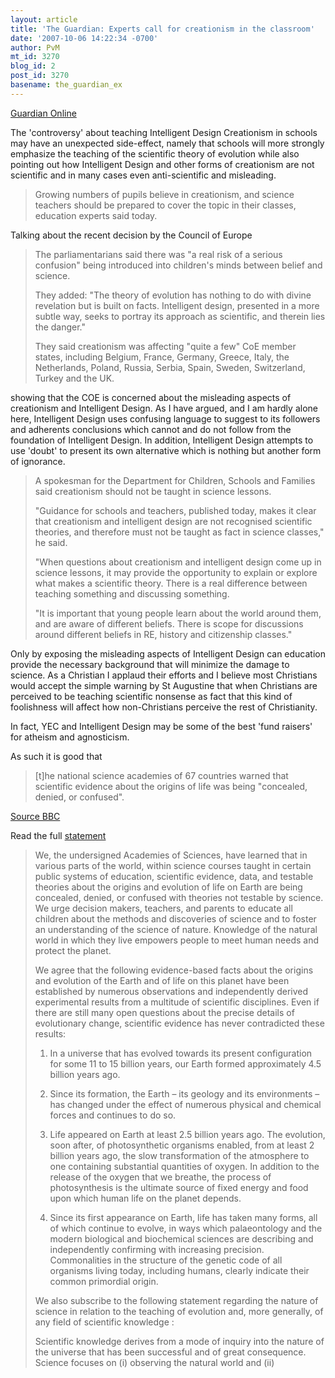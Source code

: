 ```yaml
---
layout: article
title: 'The Guardian: Experts call for creationism in the classroom'
date: '2007-10-06 14:22:34 -0700'
author: PvM
mt_id: 3270
blog_id: 2
post_id: 3270
basename: the_guardian_ex
---
```

[Guardian Online](http://education.guardian.co.uk/schools/story/0,,2184632,00.html)

The 'controversy' about teaching Intelligent Design Creationism in schools may have an unexpected side-effect, namely that schools will more strongly emphasize the teaching of the scientific theory of evolution while also pointing out how Intelligent Design and other forms of creationism are not scientific and in many cases even anti-scientific and misleading.

> Growing numbers of pupils believe in creationism, and science teachers should be prepared to cover the topic in their classes, education experts said today.

Talking about the recent decision by the Council of Europe

> The parliamentarians said there was "a real risk of a serious confusion" being introduced into children's minds between belief and science.
> 
> They added: "The theory of evolution has nothing to do with divine revelation but is built on facts. Intelligent design, presented in a more subtle way, seeks to portray its approach as scientific, and therein lies the danger."
> 
> They said creationism was affecting "quite a few" CoE member states, including Belgium, France, Germany, Greece, Italy, the Netherlands, Poland, Russia, Serbia, Spain, Sweden, Switzerland, Turkey and the UK.

showing that the COE is concerned about the misleading aspects of creationism and Intelligent Design. As I have argued, and I am hardly alone here, Intelligent Design uses confusing language to suggest to its followers and adherents conclusions which cannot and do not follow from the foundation of Intelligent Design. In addition, Intelligent Design attempts to use 'doubt' to present its own alternative which is nothing but another form of ignorance.

> A spokesman for the Department for Children, Schools and Families said creationism should not be taught in science lessons.
> 
> "Guidance for schools and teachers, published today, makes it clear that creationism and intelligent design are not recognised scientific theories, and therefore must not be taught as fact in science classes," he said.
> 
> "When questions about creationism and intelligent design come up in science lessons, it may provide the opportunity to explain or explore what makes a scientific theory. There is a real difference between teaching something and discussing something.
> 
> "It is important that young people learn about the world around them, and are aware of different beliefs. There is scope for discussions around different beliefs in RE, history and citizenship classes."

Only by exposing the misleading aspects of Intelligent Design can education provide the necessary background that will minimize the damage to science. As a Christian I applaud their efforts and I believe most Christians would accept the simple warning by St Augustine that when Christians are perceived to be teaching scientific nonsense as fact that this kind of foolishness will affect how non-Christians perceive the rest of Christianity.

In fact, YEC and Intelligent Design may be some of the best 'fund raisers' for atheism and agnosticism. 

As such it is good that

> \[t\]he national science academies of 67 countries warned that scientific evidence about the origins of life was being "concealed, denied, or confused".

[Source BBC](http://news.bbc.co.uk/2/hi/science/nature/5098608.stm)

Read the full [statement](http://news.bbc.co.uk/1/shared/bsp/hi/pdfs/20_06_06_iap_evolution.pdf)

> We, the undersigned Academies of Sciences, have learned that in various parts of the world, within science courses taught in certain public systems of education, scientific evidence, data, and testable theories about the origins and evolution of life on Earth are being concealed, denied, or confused with theories not testable by science. We urge decision makers, teachers, and parents to educate all children about the methods and discoveries of science and to foster an understanding of the science of nature. Knowledge of the natural world in which they live empowers people to meet human needs and protect the planet. 
> 
> We agree that the following evidence-based facts about the origins and evolution of the Earth and  of life on this planet have been established by numerous observations and independently derived  experimental results from a multitude of scientific disciplines. Even if there are still many open questions about the precise details of evolutionary change, scientific evidence has never contradicted these results: 
> 
> 1. In a universe that has evolved towards its present configuration for some 11 to 15 billion years, our Earth formed approximately 4.5 billion years ago. 
> 
> 2. Since its formation, the Earth – its geology and its environments – has changed under the effect of numerous physical and chemical forces and continues to do so. 
> 
> 3. Life appeared on Earth at least 2.5 billion years ago. The evolution, soon after, of photosynthetic organisms enabled, from at least 2 billion years ago, the slow transformation of the atmosphere to one containing substantial quantities of oxygen. In addition to the release of the oxygen that we breathe, the process of photosynthesis is the ultimate source of fixed energy and food upon which human life on the planet depends. 
> 
> 4. Since its first appearance on Earth, life has taken many forms, all of which continue to evolve, in ways which palaeontology and the modern biological and biochemical sciences are describing and independently confirming with increasing precision. Commonalities in the structure of the genetic code of all organisms living today, including humans, clearly indicate their common primordial origin. 
> 
> We also subscribe to the following statement regarding the nature of science in relation to the 
> teaching of evolution and, more generally, of any field of scientific knowledge : 
> 
> Scientific knowledge derives from a mode of inquiry into the nature of the universe that has been successful and of great consequence. Science focuses on (i) observing the natural world and (ii)
